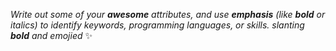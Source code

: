 _Write out some of your **awesome** attributes, and use **emphasis** (like **bold** or italics) to identify keywords, programming languages, or skills._
*slanting **bold** and emojied* ✨
